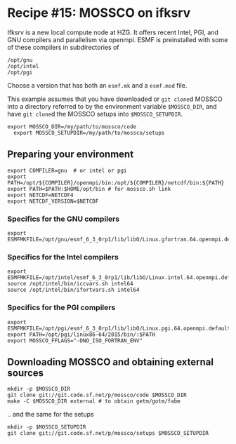 # Recipe #15: MOSSCO on ifksrv

Ifksrv is a new local compute node at HZG. It offers recent Intel,  PGI, and GNU compilers and parallelism via openmpi.  ESMF is preinstalled with some of these compilers in subdirectories of

    /opt/gnu
    /opt/intel
    /opt/pgi

Choose a version that has both an `esmf.mk` and a `esmf.mod` file.

This example assumes that you have downloaded or `git clone`d MOSSCO into a directory referred to by the environment variable `$MOSSCO_DIR`, and have `git clone`d the MOSSCO setups into `$MOSSCO_SETUPDIR`.

    export MOSSCO_DIR=/my/path/to/mossco/code
      export MOSSCO_SETUPDIR=/my/path/to/mossco/setups

## Preparing your environment

    export COMPILER=gnu  # or intel or pgi
    export PATH=/opt/${COMPILER}/openmpi/bin:/opt/${COMPILER}/netcdf/bin:${PATH}
    export PATH=$PATH:$HOME/opt/bin # for mossco.sh link
    export NETCDF=NETCDF4
    export NETCDF_VERSION=$NETCDF

### Specifics for the GNU compilers

    export ESMFMKFILE=/opt/gnu/esmf_6_3_0rp1/lib/libO/Linux.gfortran.64.openmpi.default/esmf.mk

### Specifics for the Intel compilers

    export ESMFMKFILE=/opt/intel/esmf_6_3_0rp1/lib/libO/Linux.intel.64.openmpi.default/esmf.mk
    source /opt/intel/bin/iccvars.sh intel64
    source /opt/intel/bin/ifortvars.sh intel64

### Specifics for the PGI compilers

    export ESMFMKFILE=/opt/pgi/esmf_6_3_0rp1/lib/libO/Linux.pgi.64.openmpi.default/esmf.mk
    export PATH=/opt/pgi/linux86-64/2015/bin/:$PATH
    export MOSSCO_FFLAGS="-DNO_ISO_FORTRAN_ENV"

## Downloading MOSSCO and obtaining external sources

    mkdir -p $MOSSCO_DIR
    git clone git://git.code.sf.net/p/mossco/code $MOSSCO_DIR
    make -C $MOSSCO_DIR external # to obtain getm/gotm/fabm

.. and the same for the setups

    mkdir -p $MOSSCO_SETUPDIR
    git clone git://git.code.sf.net/p/mossco/setups $MOSSCO_SETUPDIR

